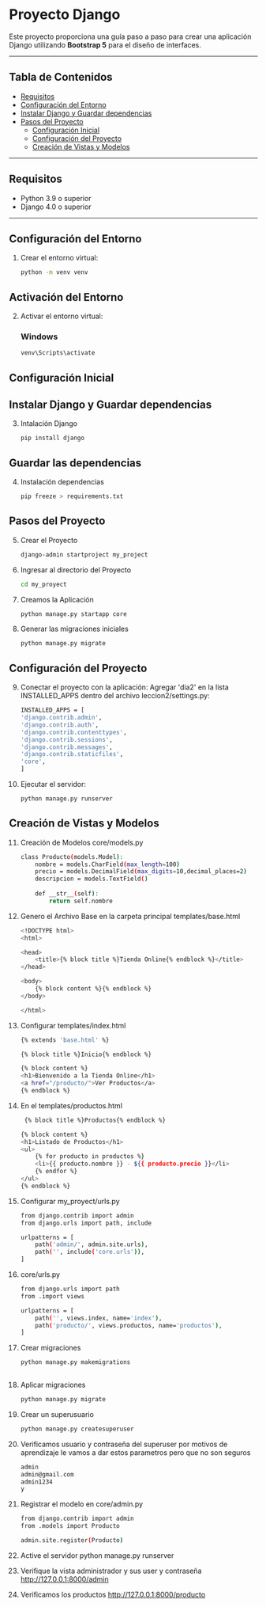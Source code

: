 # Proyecto Django 

Este proyecto proporciona una guía paso a paso para crear una aplicación Django utilizando **Bootstrap 5** para el diseño de interfaces.

---

## Tabla de Contenidos
- [Requisitos](#requisitos)
- [Configuración del Entorno](#configuración-del-entorno)
- [Instalar Django y Guardar dependencias](#instalar-Django-y-Guardar-dependencias)
- [Pasos del Proyecto](#pasos-del-proyecto)
  - [Configuración Inicial](#configuración-inicial)
  - [Configuración del Proyecto](#configuración-del-proyecto)
  - [Creación de Vistas y Modelos](#creación-de-vistas-y-modelos)


---

## Requisitos

- Python 3.9 o superior
- Django 4.0 o superior
---

## Configuración del Entorno

1. Crear el entorno virtual:
   ```bash
   python -m venv venv


## Activación del Entorno

2. Activar el entorno virtual:
    ### Windows
    ```bash
    venv\Scripts\activate

## Configuración Inicial
## Instalar Django y Guardar dependencias

3. Intalación Django
    ```bash
    pip install django

## Guardar las dependencias
4. Instalación dependencias
    ```bash
    pip freeze > requirements.txt

## Pasos del Proyecto
5. Crear el Proyecto
    ```bash
    django-admin startproject my_project

6. Ingresar al directorio del Proyecto
    ```bash
    cd my_proyect

7. Creamos la Aplicación
    ```bash
    python manage.py startapp core

8. Generar las migraciones iniciales
     ```bash
    python manage.py migrate

## Configuración del Proyecto

9. Conectar el proyecto con la aplicación: Agregar 'dia2' en la lista INSTALLED_APPS dentro del archivo leccion2/settings.py:
    ```bash
    INSTALLED_APPS = [
    'django.contrib.admin',
    'django.contrib.auth',
    'django.contrib.contenttypes',
    'django.contrib.sessions',
    'django.contrib.messages',
    'django.contrib.staticfiles',
    'core',
    ]

10. Ejecutar el servidor:
    ```bash
    python manage.py runserver

## Creación de Vistas y Modelos
11. Creación de Modelos core/models.py
    ```bash
    class Producto(models.Model):
        nombre = models.CharField(max_length=100)
        precio = models.DecimalField(max_digits=10,decimal_places=2)
        descripcion = models.TextField()
        
        def __str__(self):
            return self.nombre

12. Genero el Archivo Base en la carpeta principal templates/base.html
    ```bash
    <!DOCTYPE html>
    <html>

    <head>
        <title>{% block title %}Tienda Online{% endblock %}</title>
    </head>

    <body>
        {% block content %}{% endblock %}
    </body>

    </html>

13. Configurar templates/index.html
    ```bash
    {% extends 'base.html' %}

    {% block title %}Inicio{% endblock %}

    {% block content %}
    <h1>Bienvenido a la Tienda Online</h1>
    <a href="/producto/">Ver Productos</a>
    {% endblock %}

14. En el templates/productos.html
    ```bash
     {% block title %}Productos{% endblock %}

    {% block content %}
    <h1>Listado de Productos</h1>
    <ul>
        {% for producto in productos %}
        <li>{{ producto.nombre }} - ${{ producto.precio }}</li>
        {% endfor %}
    </ul>
    {% endblock %}

15. Configurar my_proyect/urls.py 
    ```bash
    from django.contrib import admin
    from django.urls import path, include

    urlpatterns = [
        path('admin/', admin.site.urls),
        path('', include('core.urls')),
    ]

16. core/urls.py
    ```bash	
    from django.urls import path
    from .import views

    urlpatterns = [
        path('', views.index, name='index'),
        path('producto/', views.productos, name='productos'),
    ]

15. Crear migraciones
    ```bash
    python manage.py makemigrations
   
16. Aplicar migraciones
    ```bash
    python manage.py migrate

17. Crear un superusuario
    ```bash
    python manage.py createsuperuser

18. Verificamos usuario y contraseña del superuser por motivos de aprendizaje le vamos a dar estos parametros pero que no son seguros
    ```bash
    admin
    admin@gmail.com
    admin1234
    y

19. Registrar el modelo en core/admin.py
    ```bash
    from django.contrib import admin
    from .models import Producto

    admin.site.register(Producto)

21. Active el servidor 
    python manage.py runserver

20. Verifique la vista administrador y sus user y contraseña  http://127.0.0.1:8000/admin

22. Verificamos los productos http://127.0.0.1:8000/producto


